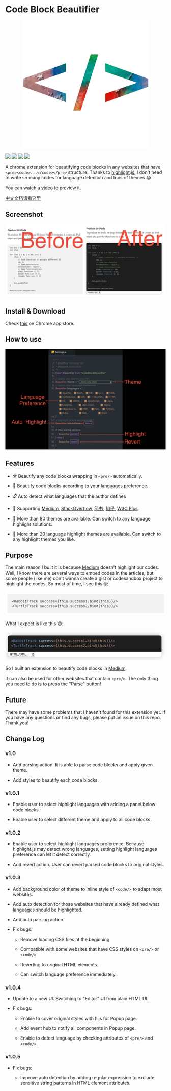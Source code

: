 # Code Block Beautifier

<p align="center">
    <img width="400" src="screenshot/icon-origin.png">
</p>

![](https://img.shields.io/chrome-web-store/v/gpcjjddhdnilcbddlonlfgdbejfboonn.svg)
![](https://img.shields.io/chrome-web-store/users/gpcjjddhdnilcbddlonlfgdbejfboonn.svg)
![](https://img.shields.io/chrome-web-store/stars/gpcjjddhdnilcbddlonlfgdbejfboonn.svg)
![](https://img.shields.io/github/license/Haixiang6123/codeblock-beautifier.svg)

A chrome extension for beautifying code blocks in any websites that have `<pre><code>...</code></pre>` structure.
Thanks to [highlight.js](https://highlightjs.org/), I don't need to write so many codes for language detection and tons of themes 😂.

You can watch a [video](https://www.youtube.com/watch?v=XdkuZrC1PJQ) to preview it.

[中文文档请看这里](./README-CN.md)

## Screenshot

![Scrrenshot](screenshot/effect.png)

## Install & Download

Check [this](https://chrome.google.com/webstore/detail/code-block-beautifier/gpcjjddhdnilcbddlonlfgdbejfboonn) on Chrome app store.

## How to use

![How to use](screenshot/how-to-use.png)

## Features

* ⚒ Beautify any code blocks wrapping in `<pre/>` automatically. 

* 🧲 Beautify code blocks according to your languages preference.

* 🔓 Auto detect what languages that the author defines

* 🎁 Supporting [Medium](https://medium.com/), [StackOverflow](https://stackoverflow.com/),
[简书](https://www.jianshu.com/), [知乎](https://www.zhihu.com/), [W3C Plus](https://www.w3cplus.com/).

* 🎉 More than 80 themes are available. Can switch to any language highlight solutions.

* 🎊 More than 20 language highlight themes are available. Can switch to any highlight themes you like.

## Purpose
The main reason I built it is because [Medium](www.medium.com) doesn't highlight our codes.
Well, I know there are several ways to embed codes in the articles, but some people (like me) don't wanna create a gist or codesandbox project to highlight the codes. So most of time, I see this 🙄:

![No highlight](screenshot/notHighlight.png)

What I expect is like this 😄:

![Highlight](screenshot/highlight.png)

So I built an extension to beautify code blocks in [Medium](www.medium.com).

It can also be used for other websites that contain `<pre/>`.
The only thing you need to do is to press the "Parse" button!

## Future
There may have some problems that I haven't found for this extension yet. If you have any questions or find any bugs, please put an issue on this repo. Thank you!

## Change Log

### v1.0

* Add parsing action. It is able to parse code blocks and apply given theme.

* Add styles to beautify each code blocks.

### v1.0.1

* Enable user to select highlight languages with adding a panel below code blocks. 

* Enable user to select different theme and apply to all code blocks.

### v1.0.2

* Enable user to select highlight languages preference. Because highlight.js may detect wrong languages,
setting highlight languages preference can let it detect correctly.

* Add revert action. User can revert parsed code blocks to original styles.

### v1.0.3

* Add background color of theme to inline style of `<code/>` to adapt most websites.

* Add auto detection for those websites that have already defined what languages should be highlighted.

* Add auto parsing action.

* Fix bugs:

    * Remove loading CSS files at the beginning
    
    * Compatible with some websites that have CSS styles on `<pre/>` or `<code/>`
    
    * Reverting to original HTML elements.
    
    * Can switch language preference immediately.
    
### v1.0.4

* Update to a new UI. Switching to "Editor" UI from plain HTML UI.

* Fix bugs:
    
    * Enable to cover original styles with hljs for Popup page.
    
    * Add event hub to notify all components in Popup page.
    
    * Enable to detect language by checking attributes of `<pre/>` and `<code/>`.
    
### v1.0.5

* Fix bugs:
    
    * Improve auto detection by adding regular expression to exclude sensitive string patterns in HTML element attributes. 
